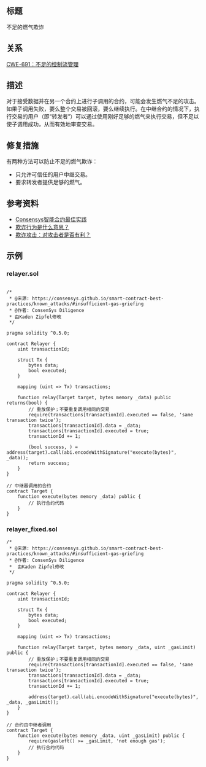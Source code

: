 ## 标题
不足的燃气欺诈

## 关系
[CWE-691：不足的控制流管理](https://cwe.mitre.org/data/definitions/691.html)

## 描述
对于接受数据并在另一个合约上进行子调用的合约，可能会发生燃气不足的攻击。如果子调用失败，要么整个交易被回滚，要么继续执行。在中继合约的情况下，执行交易的用户（即“转发者”）可以通过使用刚好足够的燃气来执行交易，但不足以使子调用成功，从而有效地审查交易。

## 修复措施
有两种方法可以防止不足的燃气欺诈：

* 只允许可信任的用户中继交易。
* 要求转发者提供足够的燃气。

## 参考资料
* [Consensys智能合约最佳实践](https://consensys.github.io/smart-contract-best-practices/attacks/griefing/)
* [欺诈行为是什么意思？](https://ethereum.stackexchange.com/questions/62829/what-does-griefing-mean)
* [欺诈攻击：对攻击者是否有利？](https://ethereum.stackexchange.com/questions/73261/griefing-attacks-are-they-profitable-for-the-attacker)
## 示例
### relayer.sol
```solidity

/*
 * @来源: https://consensys.github.io/smart-contract-best-practices/known_attacks/#insufficient-gas-griefing
 * @作者: ConsenSys Diligence
 * 由Kaden Zipfel修改
 */

pragma solidity ^0.5.0;

contract Relayer {
    uint transactionId;

    struct Tx {
        bytes data;
        bool executed;
    }

    mapping (uint => Tx) transactions;

    function relay(Target target, bytes memory _data) public returns(bool) {
        // 重放保护；不要重复调用相同的交易
        require(transactions[transactionId].executed == false, 'same transaction twice');
        transactions[transactionId].data = _data;
        transactions[transactionId].executed = true;
        transactionId += 1;

        (bool success, ) = address(target).call(abi.encodeWithSignature("execute(bytes)", _data));
        return success;
    }
}

// 中继器调用的合约
contract Target {
    function execute(bytes memory _data) public {
        // 执行合约代码
    }
}
```
### relayer_fixed.sol
```solidity
/*
 * @来源: https://consensys.github.io/smart-contract-best-practices/known_attacks/#insufficient-gas-griefing
 * @作者: ConsenSys Diligence
 *  由Kaden Zipfel修改
 */

pragma solidity ^0.5.0;

contract Relayer {
    uint transactionId;

    struct Tx {
        bytes data;
        bool executed;
    }

    mapping (uint => Tx) transactions;

    function relay(Target target, bytes memory _data, uint _gasLimit) public {
        // 重放保护；不要重复调用相同的交易
        require(transactions[transactionId].executed == false, 'same transaction twice');
        transactions[transactionId].data = _data;
        transactions[transactionId].executed = true;
        transactionId += 1;

        address(target).call(abi.encodeWithSignature("execute(bytes)", _data, _gasLimit));
    }
}

// 合约由中继者调用
contract Target {
    function execute(bytes memory _data, uint _gasLimit) public {
        require(gasleft() >= _gasLimit, 'not enough gas');
        // 执行合约代码
    }
}
```